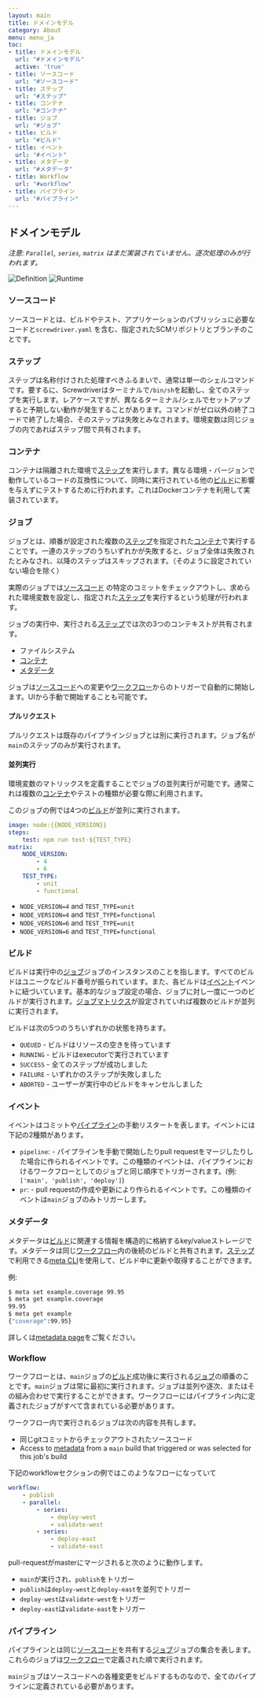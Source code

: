 ```yaml
---
layout: main
title: ドメインモデル
category: About
menu: menu_ja
toc:
- title: ドメインモデル
  url: "#ドメインモデル"
  active: 'true'
- title: ソースコード
  url: "#ソースコード"
- title: ステップ
  url: "#ステップ"
- title: コンテナ
  url: "#コンテナ"
- title: ジョブ
  url: "#ジョブ"
- title: ビルド
  url: "#ビルド"
- title: イベント
  url: "#イベント"
- title: メタデータ
  url: "#メタデータ"
- title: Workflow
  url: "#workflow"
- title: パイプライン
  url: "#パイプライン"
---
```


## ドメインモデル

_注意: `Parallel`, `series`, `matrix` はまだ実装されていません。逐次処理のみが行われます。_

![Definition](../../../about/assets/definition-model.png)
![Runtime](../../../about/assets/runtime-model.png)

### ソースコード

ソースコードとは、ビルドやテスト、アプリケーションのパブリッシュに必要なコードと`screwdriver.yaml` を含む、指定されたSCMリポジトリとブランチのことです。

### ステップ

ステップは名称付けされた処理すべきふるまいで、通常は単一のシェルコマンドです。要するに、Screwdriverはターミナルで`/bin/sh`を起動し、全てのステップを実行します。レアケースですが、異なるターミナル/シェルでセットアップすると予期しない動作が発生することがあります。コマンドがゼロ以外の終了コードで終了した場合、そのステップは失敗とみなされます。環境変数は同じジョブの内であればステップ間で共有されます。

### コンテナ

コンテナは隔離された環境で[ステップ](#%E3%82%B9%E3%83%86%E3%83%83%E3%83%97)を実行します。異なる環境・バージョンで動作しているコードの互換性について、同時に実行されている他の[ビルド](#%E3%83%93%E3%83%AB%E3%83%89)に影響を与えずにテストするために行われます。これはDockerコンテナを利用して実装されています。

### ジョブ

ジョブとは、順番が設定された複数の[ステップ](#%E3%82%B9%E3%83%86%E3%83%83%E3%83%97)を指定された[コンテナ](#%E3%82%B3%E3%83%B3%E3%83%86%E3%83%8A)で実行することです。一連のステップのうちいずれかが失敗すると、ジョブ全体は失敗されたとみなされ、以降のステップはスキップされます。（そのように設定されていない場合を除く）

実際のジョブでは[ソースコード](#%E3%82%BD%E3%83%BC%E3%82%B9%E3%82%B3%E3%83%BC%E3%83%89) の特定のコミットをチェックアウトし、求められた環境変数を設定し、指定された[ステップ](#%E3%82%B9%E3%83%86%E3%83%83%E3%83%97)を実行するという処理が行われます。

ジョブの実行中、実行される[ステップ](#%E3%82%B9%E3%83%86%E3%83%83%E3%83%97)では次の3つのコンテキストが共有されます。

- ファイルシステム
- [コンテナ](#コンテナ)
- [メタデータ](#メタデータ)

ジョブは[ソースコード](#%E3%82%BD%E3%83%BC%E3%82%B9%E3%82%B3%E3%83%BC%E3%83%89)への変更や[ワークフロー](#workflow)からのトリガーで自動的に開始します。UIから手動で開始することも可能です。

#### プルリクエスト

プルリクエストは既存のパイプラインジョブとは別に実行されます。ジョブ名が`main`のステップのみが実行されます。

#### 並列実行

環境変数のマトリックスを定義することでジョブの並列実行が可能です。通常これは複数の[コンテナ](#%E3%82%B3%E3%83%B3%E3%83%86%E3%83%8A)やテストの種類が必要な際に利用されます。

このジョブの例では4つの[ビルド](#%E3%83%93%E3%83%AB%E3%83%89)が並列に実行されます。

```yaml
image: node:{{NODE_VERSION}}
steps:
    test: npm run test-${TEST_TYPE}
matrix:
    NODE_VERSION:
        - 4
        - 6
    TEST_TYPE:
        - unit
        - functional
```

- `NODE_VERSION=4` and `TEST_TYPE=unit`
- `NODE_VERSION=4` and `TEST_TYPE=functional`
- `NODE_VERSION=6` and `TEST_TYPE=unit`
- `NODE_VERSION=6` and `TEST_TYPE=functional`

### ビルド

ビルドは実行中の[ジョブ](#%E3%82%B8%E3%83%A7%E3%83%96)ジョブのインスタンスのことを指します。すべてのビルドはユニークなビルド番号が振られています。また、各ビルドは[イベント](#%E3%82%A4%E3%83%99%E3%83%B3%E3%83%88)イベントに紐づいています。基本的なジョブ設定の場合、ジョブに対し一度に一つのビルドが実行されます。[ジョブマトリクス](#%E4%B8%A6%E5%88%97%E5%AE%9F%E8%A1%8C)が設定されていれば複数のビルドが並列に実行されます。

ビルドは次の5つのうちいずれかの状態を持ちます。

- `QUEUED` - ビルドはリソースの空きを待っています
- `RUNNING` - ビルドはexecutorで実行されています
- `SUCCESS` - 全てのステップが成功しました
- `FAILURE` - いずれかのステップが失敗しました
- `ABORTED` - ユーザーが実行中のビルドをキャンセルしました

### イベント

イベントはコミットや[パイプライン](#%E3%83%91%E3%82%A4%E3%83%97%E3%83%A9%E3%82%A4%E3%83%B3)の手動リスタートを表します。イベントには下記の2種類があります。

- `pipeline`: - パイプラインを手動で開始したりpull requestをマージしたりした場合に作られるイベントです。この種類のイベントは、パイプラインにおけるワークフローとしてのジョブと同じ順序でトリガーされます。(例: `['main', 'publish', 'deploy']`)
- `pr`:  - pull requestの作成や更新により作られるイベントです。この種類のイベントは`main`ジョブのみトリガーします。

### メタデータ

メタデータは[ビルド](#%E3%83%93%E3%83%AB%E3%83%89)に関連する情報を構造的に格納するkey/valueストレージです。メタデータは同じ[ワークフロー](#workflow)内の後続のビルドと共有されます。[ステップ](#%E3%82%B9%E3%83%86%E3%83%83%E3%83%97)で利用できる[meta CLI](https://github.com/screwdriver-cd/meta-cli)を使用して、ビルド中に更新や取得することができます。

例:

```bash
$ meta set example.coverage 99.95
$ meta get example.coverage
99.95
$ meta get example
{"coverage":99.95}
```

詳しくは[metadata page](../../user-guide/metadata)をご覧ください。

### Workflow

ワークフローとは、`main`ジョブの[ビルド](#%E3%83%93%E3%83%AB%E3%83%89)成功後に実行される[ジョブ](#%E3%82%B8%E3%83%A7%E3%83%96)の順番のことです。`main`ジョブは常に最初に実行されます。ジョブは並列や逐次、またはその組み合わせで実行することができます。ワークフローにはパイプライン内に定義されたジョブがすべて含まれている必要があります。

ワークフロー内で実行されるジョブは次の内容を共有します。

- 同じgitコミットからチェックアウトされたソースコード
- Access to [metadata](#%E3%83%A1%E3%82%BF%E3%83%87%E3%83%BC%E3%82%BF) from a `main` build that triggered or was selected for this job's build

下記のworkflowセクションの例ではこのようなフローになっていて

```yaml
workflow:
    - publish
    - parallel:
        - series:
            - deploy-west
            - validate-west
        - series:
            - deploy-east
            - validate-east
```

pull-requestがmasterにマージされると次のように動作します。

- `main`が実行され、`publish`をトリガー
- `publish`は`deploy-west`と`deploy-east`を並列でトリガー
- `deploy-west`は`validate-west`をトリガー
- `deploy-east`は`validate-east`をトリガー

### パイプライン

パイプラインとは同じ[ソースコード](#%E3%82%BD%E3%83%BC%E3%82%B9%E3%82%B3%E3%83%BC%E3%83%89)を共有する[ジョブ](#%E3%82%B8%E3%83%A7%E3%83%96)ジョブの集合を表します。これらのジョブは[ワークフロー](#workflow)で定義された順で実行されます。

`main`ジョブはソースコードへの各種変更をビルドするものなので、全てのパイプラインに定義されている必要があります。
